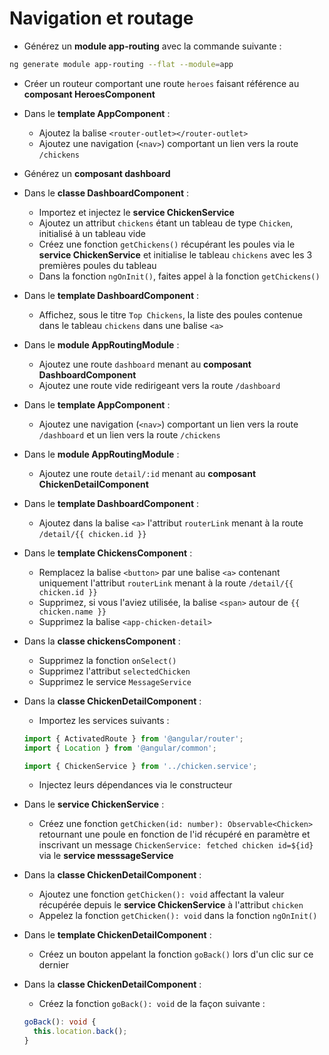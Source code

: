# Navigation et routage

- Générez un **module app-routing** avec la commande suivante :

```bash
ng generate module app-routing --flat --module=app
```

- Créer un routeur comportant une route `heroes` faisant référence au **composant HeroesComponent**
- Dans le **template AppComponent** :

  - Ajoutez la balise `<router-outlet></router-outlet>`
  - Ajoutez une navigation (`<nav>`) comportant un lien vers la route `/chickens`

- Générez un **composant dashboard**
- Dans le **classe DashboardComponent** :
  - Importez et injectez le **service ChickenService**
  - Ajoutez un attribut `chickens` étant un tableau de type `Chicken`, initialisé à un tableau vide
  - Créez une fonction `getChickens()` récupérant les poules via le **service ChickenService** et initialise le tableau `chickens` avec les 3 premières poules du tableau
  - Dans la fonction `ngOnInit()`, faites appel à la fonction `getChickens()`
- Dans le **template DashboardComponent** :
  - Affichez, sous le titre `Top Chickens`, la liste des poules contenue dans le tableau `chickens` dans une balise `<a>`
- Dans le **module AppRoutingModule** :
  - Ajoutez une route `dashboard` menant au **composant DashboardComponent**
  - Ajoutez une route vide redirigeant vers la route `/dashboard`
- Dans le **template AppComponent** :
  - Ajoutez une navigation (`<nav>`) comportant un lien vers la route `/dashboard` et un lien vers la route `/chickens`
- Dans le **module AppRoutingModule** :
  - Ajoutez une route `detail/:id` menant au **composant ChickenDetailComponent**
- Dans le **template DashboardComponent** :
  - Ajoutez dans la balise `<a>` l'attribut `routerLink` menant à la route `/detail/{{ chicken.id }}`
- Dans le **template ChickensComponent** :
  - Remplacez la balise `<button>` par une balise `<a>` contenant uniquement l'attribut `routerLink` menant à la route `/detail/{{ chicken.id }}`
  - Supprimez, si vous l'aviez utilisée, la balise `<span>` autour de `{{ chicken.name }}`
  - Supprimez la balise `<app-chicken-detail>`
- Dans la **classe chickensComponent** :
  - Supprimez la fonction `onSelect()`
  - Supprimez l'attribut `selectedChicken`
  - Supprimez le service `MessageService`
- Dans la **classe ChickenDetailComponent** :

  - Importez les services suivants :

  ```typescript
  import { ActivatedRoute } from '@angular/router';
  import { Location } from '@angular/common';

  import { ChickenService } from '../chicken.service';
  ```

  - Injectez leurs dépendances via le constructeur

- Dans le **service ChickenService** :
  - Créez une fonction `getChicken(id: number): Observable<Chicken>` retournant une poule en fonction de l'id récupéré en paramètre et inscrivant un message `ChickenService: fetched chicken id=${id}` via le **service messsageService**
- Dans la **classe ChickenDetailComponent** :
  - Ajoutez une fonction `getChicken(): void` affectant la valeur récupérée depuis le **service ChickenService** à l'attribut `chicken`
  - Appelez la fonction `getChicken(): void` dans la fonction `ngOnInit()`
- Dans le **template ChickenDetailComponent** :
  - Créez un bouton appelant la fonction `goBack()` lors d'un clic sur ce dernier
- Dans la **classe ChickenDetailComponent** :
  - Créez la fonction `goBack(): void` de la façon suivante :
  ```typescript
  goBack(): void {
    this.location.back();
  }
  ```
